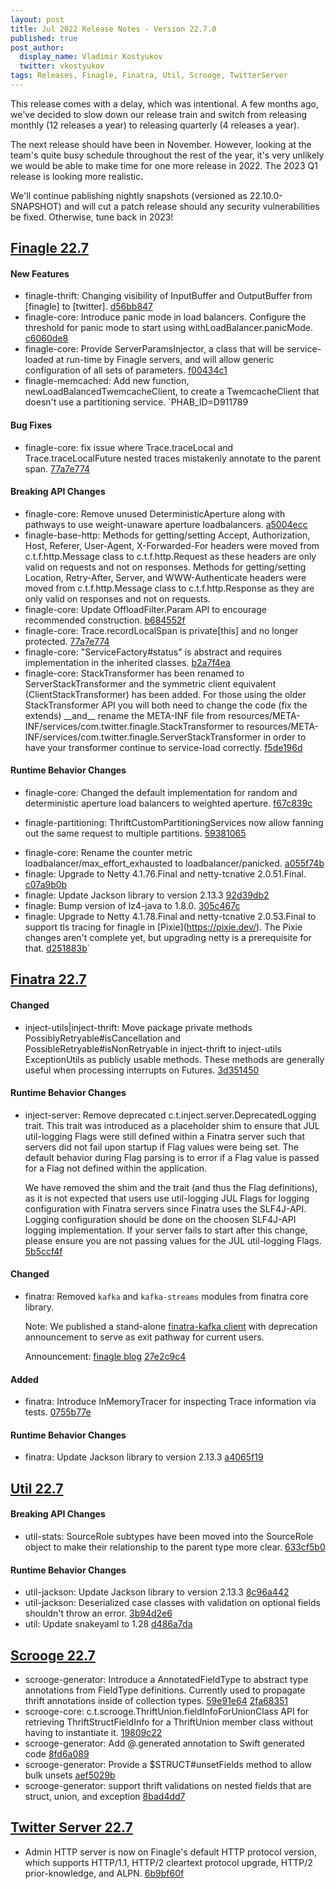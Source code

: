```yaml
---
layout: post
title: Jul 2022 Release Notes - Version 22.7.0
published: true
post_author:
  display_name: Vladimir Kostyukov
  twitter: vkostyukov
tags: Releases, Finagle, Finatra, Util, Scrooge, TwitterServer
---
```


This release comes with a delay, which was intentional. A few months ago, we've decided to slow down our release train and switch from releasing monthly (12 releases a year) to releasing quarterly (4 releases a year).

The next release should have been in November. However, looking at the team's quite busy schedule throughout the rest of the year, it's very unlikely we would be able to make time for one more release in 2022. The 2023 Q1 release is looking more realistic.

We'll continue pablishing nightly snapshots (versioned as 22.10.0-SNAPSHOT) and will cut a patch release should any security vulnerabilities be fixed. Otherwise, tune back in 2023!

## [Finagle 22.7](https://github.com/twitter/finagle/releases/tag/finagle-22.7.0)

#### New Features

-   finagle-thrift: Changing visibility of InputBuffer and OutputBuffer from \[finagle\] to \[twitter\].  [d56bb847](https://github.com/twitter/finagle/commit/d56bb847a9b7722f13a2cc2fc536cb1c3bdd60a7)
-   finagle-core: Introduce panic mode in load balancers. Configure the threshold for
    panic mode to start using withLoadBalancer.panicMode. [c6060de8](https://github.com/twitter/finagle/commit/c6060de877b97936ef2ca54431a4539f6ee06c78)
-   finagle-core: Provide ServerParamsInjector, a class that will be service-loaded at run-time
    by Finagle servers, and will allow generic configuration of all sets of parameters.
    [f00434c1](https://github.com/twitter/finagle/commit/f00434c1f473c93ec4b5cfec11b9255b2f97f91b)
-   finagle-memcached: Add new function, newLoadBalancedTwemcacheClient, to create a TwemcacheClient
    that doesn't use a partitioning service.
    \`PHAB\_ID=D911789

#### Bug Fixes

-   finagle-core: fix issue where Trace.traceLocal and Trace.traceLocalFuture nested traces mistakenly
    annotate to the parent span. [77a7e774](https://github.com/twitter/finagle/commit/77a7e774cd4f3bde8bbbfe67eb38732a7cc2ef3a)

#### Breaking API Changes

-   finagle-core: Remove unused DeterministicAperture along with pathways to use weight-unaware
    aperture loadbalancers. [a5004ecc](https://github.com/twitter/finagle/commit/a5004ecc810e39c32e3041472f3bb752fc669e94)
-   finagle-base-http: Methods for getting/setting Accept, Authorization, Host, Referer,
    User-Agent, X-Forwarded-For headers were moved from c.t.f.http.Message class to
    c.t.f.http.Request as these headers are only valid on requests and not on responses.
    Methods for getting/setting Location, Retry-After, Server, and WWW-Authenticate headers
    were moved from c.t.f.http.Message class to c.t.f.http.Response as they are only valid
    on responses and not on requests.
-   finagle-core: Update OffloadFilter.Param API to encourage recommended construction.
    [b684552f](https://github.com/twitter/finagle/commit/b684552f9e2a7a7abc2d9ba2b74d1a394b8cad27)
-   finagle-core: Trace.recordLocalSpan is private\[this\] and no longer protected. [77a7e774](https://github.com/twitter/finagle/commit/77a7e774cd4f3bde8bbbfe67eb38732a7cc2ef3a)
-   finagle-core: "ServiceFactory\#status" is abstract and requires implementation in the inherited
    classes. [b2a7f4ea](https://github.com/twitter/finagle/commit/b2a7f4eaa004482157ffa2018e6d772d9138b139)
-   finagle-core: StackTransformer has been renamed to ServerStackTransformer and the symmetric
    client equivalent (ClientStackTransformer) has been added. For those using the older StackTransformer
    API you will both need to change the code (fix the extends) \_\_and\_\_ rename the META-INF file from
    resources/META-INF/services/com.twitter.finagle.StackTransformer to
    resources/META-INF/services/com.twitter.finagle.ServerStackTransformer in order to have your
    transformer continue to service-load correctly. [f5de196d](https://github.com/twitter/finagle/commit/f5de196dddb93109b64b4d4c216fe77d5f075565)

#### Runtime Behavior Changes

* finagle-core: Changed the default implementation for random and deterministic aperture
load balancers to weighted aperture. [f67c839c](https://github.com/twitter/finagle/commit/f67c839cfe1b2a9a8c555dc750a3a522afa41244)

* finagle-partitioning: ThriftCustomPartitioningServices now allow fanning out the same
request to multiple partitions. [59381065](https://github.com/twitter/finagle/commit/59381065511362d86736a15508364936e9480f8e)

-   finagle-core: Rename the counter metric loadbalancer/max\_effort\_exhausted to
    loadbalancer/panicked. [a055f74b](https://github.com/twitter/finagle/commit/a055f74b4e145ad7daef3f73b8d5837a9b4e979f)
-   finagle: Upgrade to Netty 4.1.76.Final and netty-tcnative 2.0.51.Final. [c07a9b0b](https://github.com/twitter/finagle/commit/c07a9b0bb6e49cd8438817e590d0f6557d110085)
-   finagle: Update Jackson library to version 2.13.3 [92d39db2](https://github.com/twitter/finagle/commit/92d39db21b713130b305f06f554337ccbad8ab11)
-   finagle: Bump version of lz4-java to 1.8.0. [305c467c](https://github.com/twitter/finagle/commit/305c467c2ba8f72b2ada012b592b000b961809a4)
-   finagle: Upgrade to Netty 4.1.78.Final and netty-tcnative 2.0.53.Final to support
    tls tracing for finagle in \[Pixie\](<https://pixie.dev/>). The Pixie changes aren't
    complete yet, but upgrading netty is a prerequisite for that. [d251883b](https://github.com/twitter/finagle/commit/d251883b19dfd177a5c08dfc790327bfeb19c7c0)\`

## [Finatra 22.7](https://github.com/twitter/finatra/releases/tag/finatra-22.7.0)


#### Changed

-   inject-utils|inject-thrift: Move package private methods PossiblyRetryable\#isCancellation and
    PossibleRetryable\#isNonRetryable in inject-thrift to inject-utils ExceptionUtils as publicly
    usable methods. These methods are generally useful when processing interrupts on Futures.
    [3d351450](https://github.com/twitter/finatra/commit/3d3514506d7c22002fc4744e5b50c1238c54f580)

#### Runtime Behavior Changes

-   inject-server: Remove deprecated c.t.inject.server.DeprecatedLogging trait. This trait was
    introduced as a placeholder shim to ensure that JUL util-logging Flags were still defined within
    a Finatra server such that servers did not fail upon startup if Flag values were being set.
    The default behavior during Flag parsing is to error if a Flag value is passed for a Flag not
    defined within the application.

    We have removed the shim and the trait (and thus the Flag definitions), as it is not expected
    that users use util-logging JUL Flags for logging configuration with Finatra servers since Finatra
    uses the SLF4J-API. Logging configuration should be done on the choosen SLF4J-API logging
    implementation. If your server fails to start after this change, please ensure you are not passing
    values for the JUL util-logging Flags. [5b5ccf4f](https://github.com/twitter/finatra/commit/5b5ccf4f170256d06f47e8bca4f8ff1a29429c1a)

#### Changed

-   finatra: Removed `kafka` and `kafka-streams` modules from finatra core library.

    Note: We published a stand-alone [finatra-kafka client](https://github.com/finagle/finatra-kafka)
    with deprecation announcement to serve as exit pathway for current users.

    Announcement: [finagle blog](https://finagle.github.io/blog/2022/06/01/announce-migrations/)
    [27e2c9c4](https://github.com/twitter/finatra/commit/27e2c9c40caada815b2665e0702725ebdd6dc6f9)

#### Added

-   finatra: Introduce InMemoryTracer for inspecting Trace information via tests. [0755b77e](https://github.com/twitter/finatra/commit/0755b77e702d4bbe554aa1a30ac52235d0023168)

#### Runtime Behavior Changes

- finatra: Update Jackson library to version 2.13.3 [a4065f19](https://github.com/twitter/finatra/commit/a4065f196b6c9c7ee5c7f8c48bdb556ddc79a064)

## [Util 22.7](https://github.com/twitter/util/releases/tag/util-22.7.0)

#### Breaking API Changes

-   util-stats: SourceRole subtypes have been moved into the SourceRole object to make their
    relationship to the parent type more clear. [633cf5b0](https://github.com/twitter/util/commit/633cf5b0649c8377207201c633fdd7ecf6ae6758)

#### Runtime Behavior Changes

-   util-jackson: Update Jackson library to version 2.13.3 [8c96a442](https://github.com/twitter/util/commit/8c96a44240688d9a32a42e8c6e3e225244055dab)
-   util-jackson: Deserialized case classes with validation on optional fields shouldn't throw an error.
    [3b94d2e6](https://github.com/twitter/util/commit/3b94d2e628d6d62d678006c3177f46dfeb1e0ec9)
-   util: Update snakeyaml to 1.28 [d486a7da](https://github.com/twitter/util/commit/d486a7dab7110ee05d24760e9d9531f75393254d)

## [Scrooge 22.7](https://github.com/twitter/scrooge/releases/tag/scrooge-22.7.0)

-   scrooge-generator: Introduce a AnnotatedFieldType to abstract type annotations from
    FieldType definitions. Currently used to propagate thrift annotations inside of
    collection types. [59e91e64](https://github.com/twitter/scrooge/commit/59e91e6404cb802f0297c1fc7cb89e6692b3f4e9) [2fa68351](https://github.com/twitter/scrooge/commit/2fa68351e354a21c511ab666bcf66274fd2941f8)
-   scrooge-core: c.t.scrooge.ThriftUnion.fieldInfoForUnionClass API for retrieving
    ThriftStructFieldInfo for a ThriftUnion member class without having to instantiate
    it. [19809c22](https://github.com/twitter/scrooge/commit/19809c226bfc5ea18613e18a0d897cba553c5f56)
-   scrooge-generator: Add @.generated annotation to Swift generated code [8fd6a089](https://github.com/twitter/scrooge/commit/8fd6a0896e5ca768189bd8ea1bb3c97d091916c8)
-   scrooge-generator: Provide a \$STRUCT\#unsetFields method to allow bulk unsets [aef5029b](https://github.com/twitter/scrooge/commit/aef5029b24f11992255d0bc0497cb1d064c67b1b)
-   scrooge-generator: support thrift validations on nested fields that are struct, union, and
    exception [8bad4dd7](https://github.com/twitter/scrooge/commit/8bad4dd746dae8513016f39f423457e8af4ac5fe)


## [Twitter Server 22.7](https://github.com/twitter/twitter-server/releases/tag/twitter-server-22.7.0)

-   Admin HTTP server is now on Finagle's default HTTP protocol version, which supports
    HTTP/1.1, HTTP/2 cleartext protocol upgrade, HTTP/2 prior-knowledge, and ALPN.
    [6b9bf60f](https://github.com/twitter/twitter-server/commit/6b9bf60fbc8df03c9b56bba46dd2ad074a67024e)